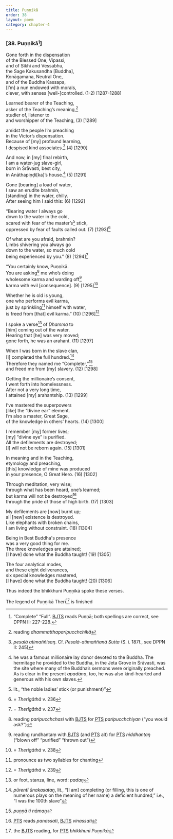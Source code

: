 ```yaml
---
title: Puṇṇikā
order: 38
layout: poem
category: chapter-4
---
```


### \[38. Puṇṇikā[^1]\]

Gone forth in the dispensation  
of the Blessed One, Vipassi,  
and of Sikhi and Vessabhu,  
the Sage Kakusandha \[Buddha\],  
Konāgamana, Neutral One,  
and of the Buddha Kassapa,  
\[I’m\] a nun endowed with morals,  
clever, with senses \[well-\]controlled. (1-2) \[1287-1288\]

Learned bearer of the Teaching,  
asker of the Teaching’s meaning,[^2]  
studier of, listener to  
and worshipper of the Teaching, (3) \[1289\]

amidst the people I’m preaching  
in the Victor’s dispensation.  
Because of \[my\] profound learning,  
I despised kind associates.[^3] (4) \[1290\]

And now, in \[my\] final rebirth,  
I am a water-jug slave-girl,  
born in Śrāvasti, best city,  
in Anāthapiṇḍi\[ka\]’s house.[^4] (5) \[1291\]

Gone \[bearing\] a load of water,  
I saw an erudite brahmin,  
\[standing\] in the water, chilly.  
After seeing him I said this: (6) \[1292\]

“Bearing water I always go  
down to the water in the cold,  
scared with fear of the master’s[^5] stick,  
oppressed by fear of faults called out. (7) \[1293\][^6]

Of what are you afraid, brahmin?  
Limbs shivering you always go  
down to the water, so much cold  
being experienced by you.” (8) \[1294\][^7]

“You certainly know, Puṇṇikā.  
You are asking[^8] me who’s doing  
wholesome karma and warding off[^9]  
karma with evil \[consequence\]. (9) \[1295\][^10]

Whether he is old is young,  
one who performs evil karma,  
just by sprinkling[^11] himself with water,  
is freed from \[that\] evil karma.” (10) \[1296\][^12]

I spoke a verse[^13] of *Dhamma* to  
\[him\] coming out of the water.  
Hearing that \[he\] was very moved;  
gone forth, he was an arahant. (11) \[1297\]

When I was born in the slave clan,  
\[I\] completed the full hundred.[^14]  
Therefore they named me “Completer,”[^15]  
and freed me from \[my\] slavery. (12) \[1298\]

Getting the millionaire’s consent,  
I went forth into homelessness.  
After not a very long time,  
I attained \[my\] arahantship. (13) \[1299\]

I’ve mastered the superpowers  
\[like\] the “divine ear” element.  
I’m also a master, Great Sage,  
of the knowledge in others’ hearts. (14) \[1300\]

I remember \[my\] former lives;  
\[my\] “divine eye” is purified.  
All the defilements are destroyed;  
\[I\] will not be reborn again. (15) \[1301\]

In meaning and in the Teaching,  
etymology and preaching,  
\[this\] knowledge of mine was produced  
in your presence, O Great Hero. (16) \[1302\]

Through meditation, very wise;  
through what has been heard, one’s learned;  
but karma will not be destroyed[^16]  
through the pride of those of high birth. (17) \[1303\]

My defilements are \[now\] burnt up;  
all \[new\] existence is destroyed.  
Like elephants with broken chains,  
I am living without constraint. (18) \[1304\]

Being in Best Buddha's presence  
was a very good thing for me.  
The three knowledges are attained;  
\[I have\] done what the Buddha taught! (19) \[1305\]

The four analytical modes,  
and these eight deliverances,  
six special knowledges mastered,  
\[I have\] done what the Buddha taught! (20) \[1306\]

Thus indeed the bhikkhunī Puṇṇikā spoke these verses.

The legend of Puṇṇikā Therī[^17] is finished

[^1]: “Complete” “Full”. <abbr title="Buddha Jayanthi Tripitaka Series">BJTS</abbr> reads Puṇṇā; both spellings are correct, see DPPN II: 227-228.

[^2]: reading *dhammatthaparipu<span class="diacritics" data-state="on">c</span><span class="no-diacritics" data-state="off">ch</span>chikā*

[^3]: *pesalā atimaññisaŋ*. Cf. *Pesalā-atimaññanā Sutta* (S. i. 187f., see DPPN II: 245)

[^4]: he was a famous millionaire lay donor devoted to the Buddha. The hermitage he provided to the Buddha, in the Jeta Grove in Śrāvasti, was the site where many of the Buddha’s sermons were originally preached. As is clear in the present *apadāna*, too, he was also kind-hearted and generous with his own slaves.

[^5]: lit., “the noble ladies’ stick (or punishment)”

[^6]: = *Therīgāthā* v. 236

[^7]: = *Therīgāthā* v. 237

[^8]: reading *paripu<span class="diacritics" data-state="on">c</span><span class="no-diacritics" data-state="off">ch</span>chasi* with <abbr title="Buddha Jayanthi Tripitaka Series">BJTS</abbr> for <abbr title="Pali Text Society">PTS</abbr> *paripu<span class="diacritics" data-state="on">c</span><span class="no-diacritics" data-state="off">ch</span>chiyan* (“you would ask?”)

[^9]: reading rundhantaṃ with <abbr title="Buddha Jayanthi Tripitaka Series">BJTS</abbr> (and <abbr title="Pali Text Society">PTS</abbr> alt) for <abbr title="Pali Text Society">PTS</abbr> *niddhantaŋ* (“blown off” “purified” “thrown out”)

[^10]: = *Therīgāthā* v. 238

[^11]: pronounce as two syllables for chanting

[^12]: = *Therīgāthā* v. 239

[^13]: or foot, stanza, line, word: *padaŋ*

[^14]: *pūrentī ūnakasataŋ*, lit., “\[I am\] completing (or filling, this is one of numerous plays on the meaning of her name) a deficient hundred,” i.e., “I was the 100th slave”

[^15]: *puṇṇā ti nāmaŋ*

[^16]: <abbr title="Pali Text Society">PTS</abbr> reads *panassati*, <abbr title="Buddha Jayanthi Tripitaka Series">BJTS</abbr> *vinassati*

[^17]: the <abbr title="Buddha Jayanthi Tripitaka Series">BJTS</abbr> reading, for <abbr title="Pali Text Society">PTS</abbr> *bhikkhunī Puṇṇikā*
